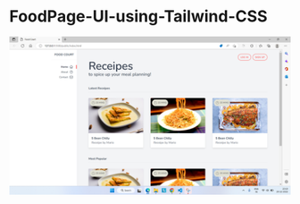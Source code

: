 # FoodPage-UI-using-Tailwind-CSS

![alt text](https://github.com/hitnarkhede/FoodPage-UI-using-Tailwind-CSS-/blob/master/public/img/Screenshot%20(2).png)

